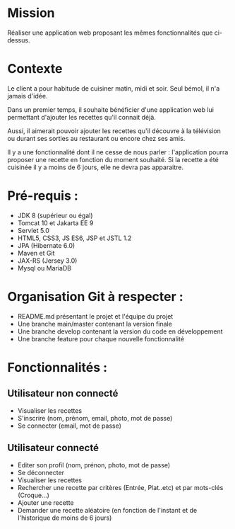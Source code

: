 # Mission
Réaliser une application web proposant les mêmes fonctionnalités que ci-dessus.

# Contexte
Le client a pour habitude de cuisiner matin, midi et soir. Seul bémol, il n'a jamais d'idée.

Dans un premier temps, il souhaite bénéficier d'une application web lui permettant d'ajouter les recettes qu'il connait déjà.

Aussi, il aimerait pouvoir ajouter les recettes qu'il découvre à la télévision ou durant ses sorties au restaurant ou encore chez ses amis.

Il y a une fonctionnalité dont il ne cesse de nous parler : l'application pourra proposer une recette en fonction du moment souhaité. Si la recette a été cuisinée il y a moins de 6 jours, elle ne devra pas apparaitre.

# Pré-requis :
* JDK 8 (supérieur ou égal)
* Tomcat 10 et Jakarta EE 9
* Servlet 5.0
* HTML5, CSS3, JS ES6, JSP et JSTL 1.2
* JPA (Hibernate 6.0)
* Maven et Git
* JAX-RS (Jersey 3.0)
* Mysql ou MariaDB

# Organisation Git à respecter :
* README.md présentant le projet et l'équipe du projet
* Une branche main/master contenant la version finale
* Une branche develop contenant la version du code en développement
* Une branche feature pour chaque nouvelle fonctionnalité

# Fonctionnalités :
## Utilisateur non connecté
* Visualiser les recettes
* S'inscrire (nom, prénom, email, photo, mot de passe)
* Se connecter (email, mot de passe)
## Utilisateur connecté
* Editer son profil (nom, prénon, photo, mot de passe)
* Se déconnecter
* Visualiser les recettes
* Rechercher une recette par critères (Entrée, Plat..etc) et par mots-clés (Croque...)
* Ajouter une recette
* Demander une recette aléatoire (en fonction de l'instant et de l'historique de moins de 6 jours)
